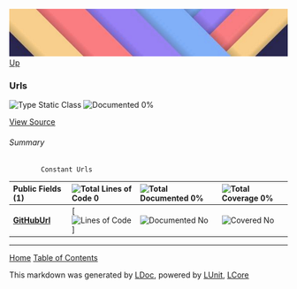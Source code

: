 ![](../Content/LDoc-banner-small.png "")
[Up](../LDoc.md)

### Urls

![Type Static Class](http://b.repl.ca/v1/Type-Static%20Class-blue.png "") ![Documented 0%](http://b.repl.ca/v1/Documented-0%25-red.png "")



[View Source](../LDoc.cs#L12)

###### Summary

            Constant Urls
            

Public   Fields (1) | ![Total Lines of Code 0](http://b.repl.ca/v1/Total%20Lines%20of%20Code-0-blue.png "") | ![Total Documented 0%](http://b.repl.ca/v1/Total%20Documented-0%25-red.png "") | ![Total Coverage 0%](http://b.repl.ca/v1/Total%20Coverage-0%25-red.png "")
:---  | :---  | :---  | :--- 
**[GitHubUrl](Urls_GitHubUrl.md)** | [![Lines of Code ](http://b.repl.ca/v1/Lines%20of%20Code--blue.png "")] | ![Documented No](http://b.repl.ca/v1/Documented-No-red.png "") | ![Covered No](http://b.repl.ca/v1/Covered-No-red.png "")




---

[Home](../../README.md) [Table of Contents](../../TableOfContents.md)

This markdown was generated by [LDoc](https://github.com/CodeSingularity/LDoc), powered by [LUnit](https://github.com/CodeSingularity/LUnit), [LCore](https://github.com/CodeSingularity/LCore)
